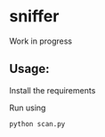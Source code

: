 # sniffer

Work in progress


## Usage:


Install the requirements

Run using
```
python scan.py
```
